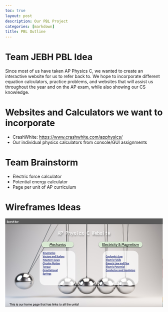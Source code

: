 ```yaml
--- 
toc: true
layout: post
description: Our PBL Project
categories: [markdown]
title: PBL Outline
---
```

# Team JEBH PBL Idea
Since most of us have taken AP Physics C, we wanted to create an interactive website for us to refer back to. We hope to incorporate different equation calculators, practice problems, and websites that will assist us throughout the year and on the AP exam, while also showing our CS knowledge.
 # Websites and Calculators we want to incorporate
- CrashWhite: https://www.crashwhite.com/apphysics/
- Our individual physics calculators from console/GUI assignments
# Team Brainstorm
- Electric force calculator
- Potential energy calculator
- Page per unit of AP curriculum
# Wireframes Ideas
![Home Page](https://github.com/bgt072105/CSA-tri1-teamrepo/blob/master/images/Wireframes.png)
